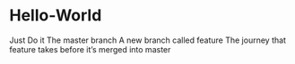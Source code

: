 # Hello-World
Just Do it
The master branch
A new branch called feature
The journey that feature takes before it’s merged into master
